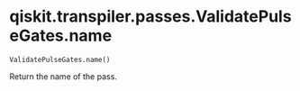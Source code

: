 # qiskit.transpiler.passes.ValidatePulseGates.name

`ValidatePulseGates.name()`

Return the name of the pass.
